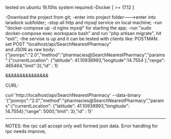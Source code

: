 tested on ubuntu 19.10lts
system required:-Docker [ >= 17.12 ]

-Download the project from git;
-enter into project folder--->enter into laradock subfolder;
-stop all http and mysql service on local machine;
-run "docker-compose up -d nginx mysql" for starting the app; 
-run "sudo docker-compose exec workspace bash" 
 and run "php artisan migrate", hit "exit";
-the servise is up and it can be tested with clients like:
POSTMAN:
set POST "localhost/api/SearchNearestPharmacy"  
and JSON as raw body:
{"jsonrpc":"2.0","method":"pharmacies@SearchNearestPharmacy","params":{"currentLocation": {"latitude": 41.10938993,"longitude":14.7554 },"range": 465464,"limit":3},"id" : 1}


&&&&&&&&&&&&&&&

CURL:

curl 'http://localhost/api/SearchNearestPharmacy' --data-binary '{"jsonrpc":"2.0","method":"pharmacies@SearchNearestPharmacy","params":{"currentLocation": {"latitude": 41.10938993,"longitude": 14.7554},"range": 5000,"limit": 3},"id" : 1}'


***********************************************

NOTES:
the rpc call accept only well formed json data.
Error handling for rpc needs improve,
